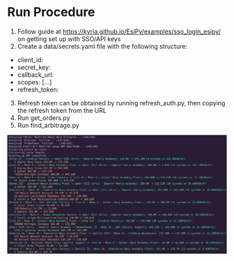 # Run Procedure
1. Follow guide at https://kyria.github.io/EsiPy/examples/sso_login_esipy/ on getting set up with SSO/API keys
2. Create a data/secrets.yaml file with the following structure:
- client_id: 
- secret_key:
- callback_url: 
- scopes: [...]
- refresh_token: 
3. Refresh token can be obtained by running refresh_auth.py, then copying the refresh token from the URL
4. Run get_orders.py
5. Run find_arbitrage.py

![sample output](media/output.png)